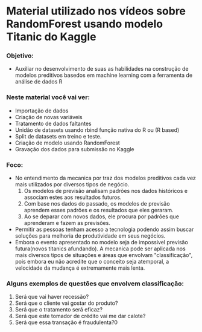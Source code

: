 # Material utilizado nos vídeos sobre RandomForest usando modelo Titanic do Kaggle 

### Objetivo:
- Auxiliar no desenvolvimento de suas as habilidades na construção de modelos preditivos basedos em machine learning com a ferramenta de análise de dados R

### Neste material você vai ver:
- Importação de dados
- Criação de novas variáveis
- Tratamento de dados faltantes
- Unidão de datasets usando rbind função nativa do R ou (R based)
- Split de datasets em treino e teste.
- Criação de modelo usando RandomForest
- Gravação dos dados para submissão no Kaggle

### Foco: 
- No entendimento da mecanica por traz dos modelos preditivos cada vez mais utilizados por diversos tipos de negócio.
  1. Os modelos de previsão analisam padrões nos dados históricos e associam estes aos resultados futuros.
  2. Com base nos dados do passado, os modelos de previsão aprendem esses padrões e os resultados que eles geraram.
  3. Ao se deparar com novos dados, ele procura por padrões que aprenderam e fazem as previsões.
- Permitir as pessoas tenham acesso a tecnologia podendo assim buscar soluções para melhoria de produtividade em seus negócios.
- Embora o evento apresentado no modelo seja de impossivel previsão futura(novos titanics afundando). A mecanica pode ser aplicada nos mais
diversos tipos de situações e áreas que envolvam "classificação", pois embora eu não acredite que o conceito seja atemporal, a velocidade da mudança é extremamente mais lenta. 

### Alguns exemplos de questões que envolvem classificação:
  1. Será que vai haver recessão?
  2. Será que o cliente vai gostar do produto?
  3. Será que o tratamento será eficaz?
  4. Será que este tomador de crédito vai me dar calote?
  5. Será que essa transação é fraudulenta?0
  
  
  
  

